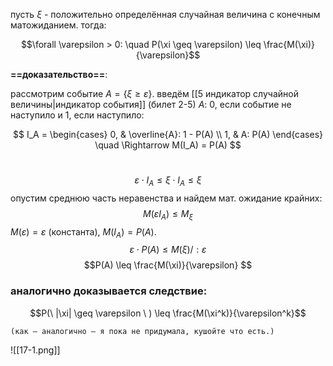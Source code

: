 пусть $\xi$ - положительно определённая случайная величина с конечным матожиданием. тогда:

$$\forall \varepsilon > 0: \quad P(\xi \geq \varepsilon) \leq \frac{M(\xi)}{\varepsilon}$$


**==доказательство==**:

рассмотрим событие $A = \{ \xi \geq \varepsilon \}$. введём [[5 индикатор случайной величины|индикатор события]] (билет 2-5) $A$: $0$, если событие не наступило и $1$, если наступило:

$$ I_A = \begin{cases} 0, & \overline{A}: 1 - P(A) \\ 1, & A: P(A) \end{cases} \quad \Rightarrow M(I_A) = P(A) $$
⠀

$$\varepsilon \cdot I_A \leq \xi \cdot I_A \leq \xi$$
опустим среднюю часть неравенства и найдем мат. ожидание крайних:
$$M(\varepsilon I_A) \leq M_\xi$$
$M(\varepsilon) = \varepsilon$ (константа), $M(I_A) = P(A)$.
$$\varepsilon \cdot P(A) \leq M(\xi) \Big/ : \varepsilon$$
$$P(A) \leq \frac{M(\xi)}{\varepsilon} $$

### аналогично доказывается следствие:

$$P(\ |\xi| \geq \varepsilon \ ) \leq \frac{M(\xi^k)}{\varepsilon^k}$$

```
(как — аналогично — я пока не придумала, кушойте что есть.)
```

![[17-1.png]]